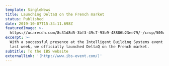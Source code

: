 ```yaml
---
template: SingleNews
title: Launching DeltaQ on the French market
status: Published
date: 2019-10-07T15:34:11.698Z
featuredImage: >-
  https://ucarecdn.com/8c31d8d5-3bf3-49c7-93b9-48886b23ee79/-/crop/500x291/0,84/-/preview/
excerpt: >-
  With a successful presence at the Intelligent Building Systems event in Paris
  last week, we officially launched DeltaQ on the French market.
subtitle: To the IBS website
externallink: '(http://www.ibs-event.com/)'
---
```


